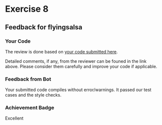 # Exercise 8
## Feedback for flyingsalsa
### Your Code
The review is done based on [your code submitted here](https://www.github.com/nus-cs2030s-2324-s2/ex8-flyingsalsa/commit/bfd20afd0ea5aa3d265e9c5f7639ea9561e2c09c).

Detailed comments, if any, from the reviewer can be founed in the link above.  Please consider them carefully and improve your code if applicable.

### Feedback from Bot
Your submitted code compiles without error/warnings.  It passed our test cases and the style checks.


### Achievement Badge

Excellent
